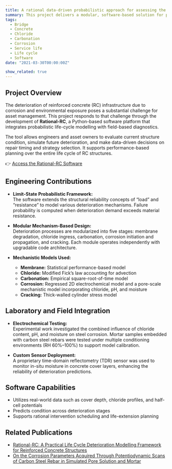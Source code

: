 ```yaml
---
title: A rational data-driven probabilistic approach for assessing the condition and performance of reinforced concrete structures  
summary: This project delivers a modular, software-based solution for probabilistic life-cycle deterioration modelling of RC structures. It enables asset owners to assess current condition and predict future performance using field data, optimizing maintenance schedules and extending service life.  
tags:
  - Bridge
  - Concrete
  - Chloride
  - Carbonation
  - Corrosion
  - Service life
  - Life cycle
  - Software
date: "2021-03-30T00:00:00Z"

show_related: true
---
```


## **Project Overview**

The deterioration of reinforced concrete (RC) infrastructure due to corrosion and environmental exposure poses a substantial challenge for asset management. This project responds to that challenge through the development of **Rational-RC**, a Python-based software platform that integrates probabilistic life-cycle modelling with field-based diagnostics.

The tool allows engineers and asset owners to evaluate current structure condition, simulate future deterioration, and make data-driven decisions on repair timing and strategy selection. It supports performance-based planning over the entire life cycle of RC structures.

👉 [Access the Rational-RC Software](../../publication/li-2022-rationalrc/)


## **Engineering Contributions**

- **Limit-State Probabilistic Framework:**  
The software extends the structural reliability concepts of “load” and “resistance” to model various deterioration mechanisms. Failure probability is computed when deterioration demand exceeds material resistance.

- **Modular Mechanism-Based Design:**  
Deterioration processes are modularized into five stages: membrane degradation, chloride ingress, carbonation, corrosion initiation and propagation, and cracking. Each module operates independently with upgradable code architecture.

- **Mechanistic Models Used:**
  - **Membrane:** Statistical performance-based model  
  - **Chloride:** Modified Fick’s law accounting for advection  
  - **Carbonation:** Empirical square-root-of-time model  
  - **Corrosion:** Regressed 2D electrochemical model and a pore-scale mechanistic model incorporating chloride, pH, and moisture  
  - **Cracking:** Thick-walled cylinder stress model  

## **Laboratory and Field Integration**

- **Electrochemical Testing:**  
Experimental work investigated the combined influence of chloride content, pH, and moisture on steel corrosion. Mortar samples embedded with carbon steel rebars were tested under multiple conditioning environments (RH 60%–100%) to support model calibration.

- **Custom Sensor Deployment:**  
A proprietary time-domain reflectometry (TDR) sensor was used to monitor in-situ moisture in concrete cover layers, enhancing the reliability of deterioration predictions.

## **Software Capabilities**

- Utilizes real-world data such as cover depth, chloride profiles, and half-cell potentials  
- Predicts condition across deterioration stages  
- Supports rational intervention scheduling and life-extension planning  

## **Related Publications**

- [Rational-RC: A Practical Life Cycle Deterioration Modelling Framework for Reinforced Concrete Structures](../../publication/li-2022-rationalrc/)  
- [On the Corrosion Parameters Acquired Through Potentiodynamic Scans of Carbon Steel Rebar in Simulated Pore Solution and Mortar](../../publication/li-2023-corrosion/)
